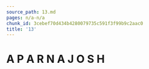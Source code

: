 ```yaml
---
source_path: 13.md
pages: n/a-n/a
chunk_id: 3cebef70d434b4280079735c591f3f99b9c2aac0
title: '13'
---
```

# A P A R N A J O S H
